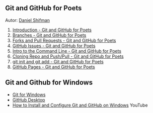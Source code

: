 ## Git and GitHub for Poets

Autor: [Daniel Shifman](http://shiffman.net/)

1. [Introduction - Git and GitHub for Poets](https://youtu.be/BCQHnlnPusY)
2. [Branches - Git and GitHub for Poets](https://youtu.be/oPpnCh7InLY)
3. [Forks and Pull Requests - Git and GitHub for Poets](https://youtu.be/_NrSWLQsDL4)
4. [GitHub Issues - Git and GitHub for Poets](https://youtu.be/WMykv2ZMyEQ)
5. [Intro to the Command Line - Git and GitHub for Poets](https://youtu.be/oK8EvVeVltE)
6. [Cloning Repo and Push/Pull - Git and GitHub for Poets](https://youtu.be/yXT1ElMEkW8)
7. [git init and git add - Git and GitHub for Poets](https://youtu.be/9p2d-CuVlgc)
8. [GitHub Pages - Git and GitHub for Poets](https://youtu.be/bFVtrlyH-kc)


## Git and Github for Windows

* [Git for Windows](https://git-for-windows.github.io/)
* [GitHub Desktop](https://desktop.github.com/)
* [How to Install and Configure Git and GitHub on Windows](https://youtu.be/J_Clau1bYco) YouTube
